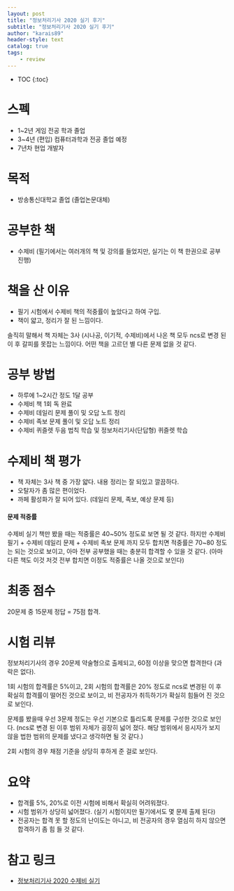 ```yaml
---
layout: post
title: "정보처리기사 2020 실기 후기"
subtitle: "정보처리기사 2020 실기 후기"
author: "karais89"
header-style: text
catalog: true
tags: 
    - review
---
```

* TOC
{:toc}

# 스펙

- 1~2년 게임 전공 학과 졸업
- 3~4년 (편입) 컴퓨터과학과 전공 졸업 예정
- 7년차 현업 개발자

# 목적

- 방송통신대학교 졸업 (졸업논문대체)

# 공부한 책

- 수제비 (필기에서는 여러개의 책 및 강의를 들었지만, 실기는 이 책 한권으로 공부 진행)

# 책을 산 이유

- 필기 시험에서 수제비 책의 적중률이 높았다고 하여 구입.
- 책이 얇고, 정리가 잘 된 느낌이다.

솔직히 말해서 책 자체는 3사 (시나공, 이기적, 수제비)에서 나온 책 모두 ncs로 변경 된 이 후 갈피를 못잡는 느낌이다. 어떤 책을 고르던 별 다른 문제 없을 것 같다.

# 공부 방법

- 하루에 1~2시간 정도 1달 공부
- 수제비 책 1회 독 완료
- 수제비 데일리 문제 풀이 및 오답 노트 정리
- 수제비 족보 문제 풀이 및 오답 노트 정리
- 수제비 퀴즐렛 두음 법칙 학습 및 정보처리기사(단답형) 퀴즐렛 학습

# 수제비 책 평가

- 책 자체는 3사 책 중 가장 얇다. 내용 정리는 잘 되있고 깔끔하다.
- 오탈자가 좀 많은 편이었다.
- 까페 활성화가 잘 되어 있다. (데일리 문제, 족보, 예상 문제 등)

#### 문제 적중률

수제비 실기 책만 봤을 때는 적중률은 40~50% 정도로 보면 될 것 같다. 하지만 수제비 필기 + 수제비 데일리 문제 + 수제비 족보 문제 까지 모두 합치면 적중률은 70~80 정도는 되는 것으로 보이고, 아마 전부 공부했을 때는 충분히 합격할 수 있을 것 같다. (아마 다른 책도 이것 저것 전부 합치면 이정도 적중률은 나올 것으로 보인다)

# 최종 점수

20문제 중 15문제 정답 = 75점 합격.

# 시험 리뷰

정보처리기사의 경우 20문제 약술형으로 출제되고, 60점 이상을 맞으면 합격한다 (과락은 없다).

1회 시험의 합격률은 5%이고, 2회 시험의 합격률은 20% 정도로 ncs로 변경된 이 후 확실히 합격률이 
떨어진 것으로 보이고, 비 전공자가 취득하기가 확실히 힘들어 진 것으로 보인다.

문제를 봤을때 우선 3문제 정도는 우선 기본으로 틀리도록 문제를 구성한 것으로 보인다. (ncs로 변경 된 이후 범위 자체가 굉장히 넓어 졌다. 해당 범위에서 응시자가 보지 않을 법한 범위의 문제를 냈다고 생각하면 될 것 같다.)

2회 시험의 경우 채점 기준을 상당히 후하게 준 걸로 보인다.

# 요약

- 합격률 5%, 20%로 이전 시험에 비해서 확실히 어려워졌다.
- 시험 범위가 상당히 넓어졌다. (실기 시험이지만 필기에서도 몇 문제 출제 된다)
- 전공자는 합격 못 할 정도의 난이도는 아니고, 비 전공자의 경우 열심히 하지 않으면 합격하기 좀 힘 들 것 같다.

# 참고 링크

- [정보처리기사 2020 수제비 실기](http://www.yes24.com/Product/Goods/89664237?scode=032&OzSrank=7)